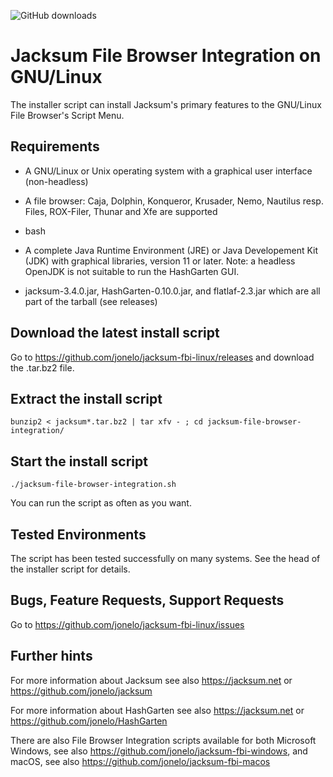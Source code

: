 ![GitHub downloads](https://img.shields.io/github/downloads/jonelo/jacksum-fbi-linux/total?color=green)

# Jacksum File Browser Integration on GNU/Linux

The installer script can install Jacksum's primary features to the GNU/Linux File Browser's Script Menu.

## Requirements

- A GNU/Linux or Unix operating system with a graphical user interface (non-headless)

- A file browser: Caja, Dolphin, Konqueror, Krusader, Nemo, Nautilus resp. Files, ROX-Filer, Thunar and Xfe are supported

- bash

- A complete Java Runtime Environment (JRE) or Java Developement Kit (JDK) with graphical libraries, version 11 or later. Note: a headless OpenJDK is not suitable to run the HashGarten GUI.

- jacksum-3.4.0.jar, HashGarten-0.10.0.jar, and flatlaf-2.3.jar which are all part of the tarball (see releases)

## Download the latest install script

Go to https://github.com/jonelo/jacksum-fbi-linux/releases and download the .tar.bz2 file.

## Extract the install script

```
bunzip2 < jacksum*.tar.bz2 | tar xfv - ; cd jacksum-file-browser-integration/
```

## Start the install script

```
./jacksum-file-browser-integration.sh
```

You can run the script as often as you want.

## Tested Environments

The script has been tested successfully on many systems. See the head of the installer script for details.

## Bugs, Feature Requests, Support Requests

Go to https://github.com/jonelo/jacksum-fbi-linux/issues

## Further hints

For more information about Jacksum see also https://jacksum.net or https://github.com/jonelo/jacksum

For more information about HashGarten see also https://jacksum.net or https://github.com/jonelo/HashGarten

There are also File Browser Integration scripts available for both Microsoft Windows, see also https://github.com/jonelo/jacksum-fbi-windows, and macOS, see also https://github.com/jonelo/jacksum-fbi-macos
